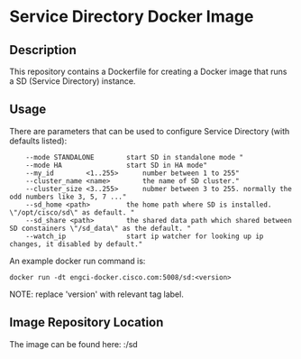 Service Directory Docker Image
==============================
Description
-----------
This repository contains a Dockerfile for creating a Docker image that runs a SD (Service Directory) instance.

Usage
-----
There are parameters that can be used to configure Service Directory (with defaults listed):

```
    --mode STANDALONE        start SD in standalone mode "
    --mode HA                start SD in HA mode"
    --my_id        <1..255>      number between 1 to 255"
    --cluster_name <name>        the name of SD cluster."
    --cluster_size <3..255>      nubmer between 3 to 255. normally the odd numbers like 3, 5, 7 ..."
    --sd_home <path>         the home path where SD is installed. \"/opt/cisco/sd\" as default. "
    --sd_share <path>        the shared data path which shared between SD constainers \"/sd_data\" as the default. "
    --watch_ip               start ip watcher for looking up ip changes, it disabled by default."
```

An example docker run command is:

```
docker run -dt engci-docker.cisco.com:5008/sd:<version>
```

NOTE: replace 'version' with relevant tag label.

Image Repository Location
-------------------------
The image can be found here: <site>:<port>/sd

